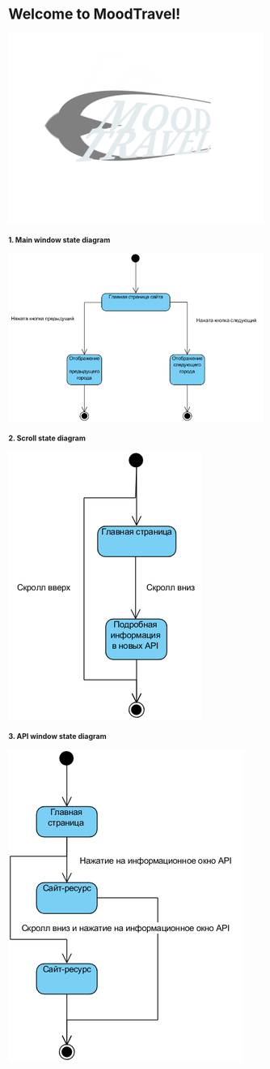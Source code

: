 
# Welcome to MoodTravel!

![logo](https://github.com/LazuRR/TreeOnDesktop/blob/master/project_marketing/logo/logo.png) <br/>

#### 1. Main window state diagram</a>
![Main window state diagram](https://github.com/LazuRR/TreeOnDesktop/blob/master/diagrams/State/State.png) <br/>
#### 2. Scroll state diagram</a>
![Scroll state diagram](https://github.com/LazuRR/TreeOnDesktop/blob/master/diagrams/State/State%20scroll.png) <br/>
#### 3. API window state diagram</a>
![API window state diagram](https://github.com/LazuRR/TreeOnDesktop/blob/master/diagrams/State/State%20api%20window.png) <br/>
